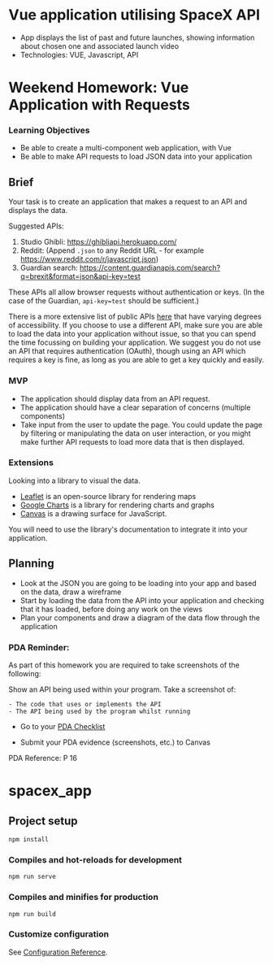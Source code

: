 # Vue application utilising SpaceX API
- App displays the list of past and future launches, showing information about chosen one and associated launch video
- Technologies: VUE, Javascript, API

# Weekend Homework: Vue Application with Requests

### Learning Objectives

- Be able to create a multi-component web application, with Vue
- Be able to make API requests to load JSON data into your application

## Brief

Your task is to create an application that makes a request to an API and displays the data.

Suggested APIs:

1. Studio Ghibli: https://ghibliapi.herokuapp.com/
2. Reddit: (Append `.json` to any Reddit URL - for example https://www.reddit.com/r/javascript.json)
3. Guardian search: https://content.guardianapis.com/search?q=brexit&format=json&api-key=test


These APIs all allow browser requests without authentication or keys. (In the case of the Guardian, `api-key=test` should be sufficient.)

There is a more extensive list of public APIs [here](https://github.com/public-apis/public-apis) that have varying degrees of accessibility. If you choose to use a different API, make sure you are able to load the data into your application without issue, so that you can spend the time focussing on building your application. We suggest you do not use an API that requires authentication (OAuth), though using an API which requires a key is fine, as long as you are able to get a key quickly and easily.

### MVP

- The application should display data from an API request.
- The application should have a clear separation of concerns (multiple components)
- Take input from the user to update the page. You could update the page by filtering or manipulating the data on user interaction, or you might make further API requests to load more data that is then displayed.

### Extensions

Looking into a library to visual the data.

- [Leaflet](https://leafletjs.com/) is an open-source library for rendering maps
- [Google Charts](https://developers.google.com/chart/) is a library for rendering charts and graphs
- [Canvas](https://developer.mozilla.org/en-US/docs/Web/API/Canvas_API/Tutorial) is a drawing surface for JavaScript.

You will need to use the library's documentation to integrate it into your application.

## Planning

- Look at the JSON you are going to be loading into your app and based on the data, draw a wireframe
- Start by loading the data from the API into your application and checking that it has loaded, before doing any work on the views
- Plan your components and draw a diagram of the data flow through the application

### PDA Reminder:

As part of this homework you are required to take screenshots of the following:

Show an API being used within your program. Take a screenshot of:

```
- The code that uses or implements the API
- The API being used by the program whilst running
```

- Go to your [PDA Checklist](https://github.com/codeclan/pda/tree/master/Evidence%20Gathering%20Portfolio)

- Submit your PDA evidence (screenshots, etc.) to Canvas

PDA Reference: P 16



# spacex_app

## Project setup
```
npm install
```

### Compiles and hot-reloads for development
```
npm run serve
```

### Compiles and minifies for production
```
npm run build
```

### Customize configuration
See [Configuration Reference](https://cli.vuejs.org/config/).
